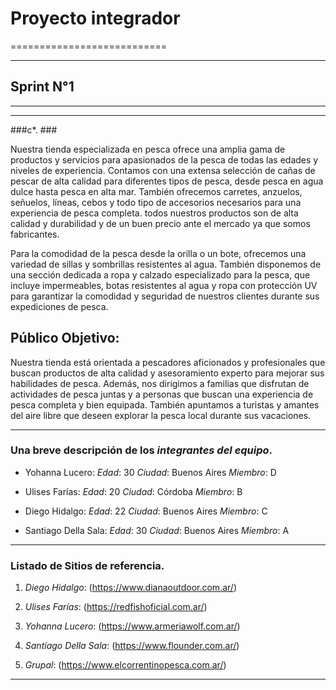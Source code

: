 # **Proyecto integrador** #
===========================

- - - - - - - - - - - - - - - - - - - - -

## **Sprint N°1** ##
____________________

- - - - - - - - - - - - - - - - - - - - -

###c*. ###

Nuestra tienda especializada en pesca ofrece una amplia gama de productos y servicios para apasionados de la pesca de todas las edades y niveles de experiencia. Contamos con una extensa selección de cañas de pescar de alta calidad para diferentes tipos de pesca, desde pesca en agua dulce hasta pesca en alta mar. También ofrecemos carretes, anzuelos, señuelos, líneas, cebos y todo tipo de accesorios necesarios para una experiencia de pesca completa.
todos nuestros productos son de alta calidad y durabilidad y de un buen precio ante el mercado ya que somos fabricantes.

Para la comodidad de la pesca desde la orilla o un bote, ofrecemos una variedad de sillas y sombrillas resistentes al agua. También disponemos de una sección dedicada a ropa y calzado especializado para la pesca, que incluye impermeables, botas resistentes al agua y ropa con protección UV para garantizar la comodidad y seguridad de nuestros clientes durante sus expediciones de pesca.

## Público Objetivo:

Nuestra tienda está orientada a pescadores aficionados y profesionales que buscan productos de alta calidad y asesoramiento experto para mejorar sus habilidades de pesca. Además, nos dirigimos a familias que disfrutan de actividades de pesca juntas y a personas que buscan una experiencia de pesca completa y bien equipada. También apuntamos a turistas y amantes del aire libre que deseen explorar la pesca local durante sus vacaciones.
- - - - - - - - - - - - - - - - - - - - - 

### Una breve descripción de los *integrantes del equipo*.
- Yohanna Lucero:
*Edad*: 30
*Ciudad*: Buenos Aires
*Miembro*: D

- Ulises Farías:
*Edad*: 20
*Ciudad*: Córdoba
*Miembro*: B

- Diego Hidalgo:
*Edad*: 22
*Ciudad*: Buenos Aires
*Miembro*: C

- Santiago Della Sala:
*Edad*: 30
*Ciudad*: Buenos Aires
*Miembro*: A

- - - - - - - - - - - - - - - - - - - - -

### Listado de **Sitios de referencia**. ###
1. *Diego Hidalgo*: (https://www.dianaoutdoor.com.ar/)

2. *Ulises Farías*: (https://redfishoficial.com.ar/)

3. *Yohanna Lucero*: (https://www.armeriawolf.com.ar/)

4. *Santiago Della Sala*: (https://www.flounder.com.ar/)

5. *Grupal*: (https://www.elcorrentinopesca.com.ar/)

- - - - - - - - - - - - - - - - - - - - -